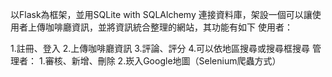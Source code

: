 以Flask為框架，並用SQLite with SQLAlchemy 連接資料庫，架設一個可以讓使用者上傳咖啡廳資訊，並將資訊統合整理的網站，其功能有如下
使用者：

1.註冊、登入
2.上傳咖啡廳資訊
3.評論、評分
4.可以依地區搜尋或搜尋框搜尋
管理者：
1.審核、新增、刪除
2.崁入Google地圖（Selenium爬蟲方式）
